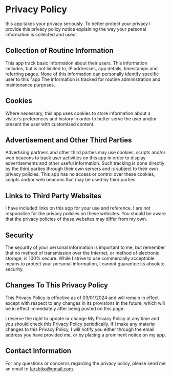 # Privacy Policy

this app  takes your privacy seriously. To better protect your privacy  I provide this privacy policy notice explaining the way your personal information is collected and used.


## Collection of Routine Information

This app track basic information about their  users. This information includes, but is not limited to, IP addresses,  app details, timestamps and referring pages. None of this information can personally identify specific  user to this "app The information is tracked for routine administration and maintenance purposes.


## Cookies

Where necessary, this app uses cookies to store information about a visitor’s preferences and history in order to better serve the  user and/or present the user with customized content.

## Advertisement and Other Third Parties

Advertising partners and other third parties may use cookies, scripts and/or web beacons to track  user activities on this   app in order to display advertisements and other useful information. Such tracking is done directly by the third parties through their own servers and is subject to their own privacy policies. This app has no access or control over these cookies, scripts and/or web beacons that may be used by third parties. 


## Links to Third Party Websites

I have included links on this  app for your use and reference. I are not responsible for the privacy policies on these websites. You should be aware that the privacy policies of these websites may differ from my own.


## Security

The security of your personal information is important to me, but remember that no method of transmission over the Internet, or method of electronic storage, is 100% secure. While I strive to use commercially acceptable means to protect your personal information,  I cannot guarantee its absolute security.


## Changes To This Privacy Policy

This Privacy Policy is effective as of 03/01/2024 and will remain in effect except with respect to any changes in its provisions in the future, which will be in effect immediately after being posted on this page.

I reserve the right to update or change My Privacy Policy at any time and you should check this Privacy Policy periodically. If I make any material changes to this Privacy Policy, I will notify you either through the email address you have provided me, or by placing a prominent notice on my app.


## Contact Information

For any questions or concerns regarding the privacy policy, please send me an email to farsbiko@gmail.com.
